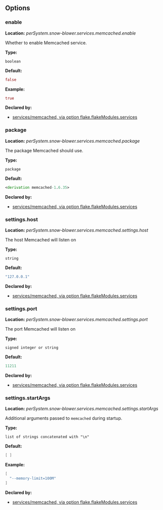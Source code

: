 ## Options

### enable
**Location:** *perSystem.snow-blower.services.memcached.enable*

Whether to enable Memcached  service.

**Type:**

`boolean`

**Default:**
```nix
false
```

**Example:**

```nix
true
```

**Declared by:**

- [services/memcached, via option flake.flakeModules.services](https://github.com/use-the-fork/snow-blower/tree/main/modules/services/memcached/default.nix)


### package
**Location:** *perSystem.snow-blower.services.memcached.package*

The package Memcached should use.

**Type:**

`package`

**Default:**
```nix
<derivation memcached-1.6.35>
```

**Declared by:**

- [services/memcached, via option flake.flakeModules.services](https://github.com/use-the-fork/snow-blower/tree/main/modules/services/memcached/default.nix)


### settings.host
**Location:** *perSystem.snow-blower.services.memcached.settings.host*

The host Memcached will listen on

**Type:**

`string`

**Default:**
```nix
"127.0.0.1"
```

**Declared by:**

- [services/memcached, via option flake.flakeModules.services](https://github.com/use-the-fork/snow-blower/tree/main/modules/services/memcached/default.nix)


### settings.port
**Location:** *perSystem.snow-blower.services.memcached.settings.port*

The port Memcached will listen on

**Type:**

`signed integer or string`

**Default:**
```nix
11211
```

**Declared by:**

- [services/memcached, via option flake.flakeModules.services](https://github.com/use-the-fork/snow-blower/tree/main/modules/services/memcached/default.nix)


### settings.startArgs
**Location:** *perSystem.snow-blower.services.memcached.settings.startArgs*

Additional arguments passed to `memcached` during startup.


**Type:**

`list of strings concatenated with "\n"`

**Default:**
```nix
[ ]
```

**Example:**

```nix
[
  "--memory-limit=100M"
]
```

**Declared by:**

- [services/memcached, via option flake.flakeModules.services](https://github.com/use-the-fork/snow-blower/tree/main/modules/services/memcached/default.nix)

